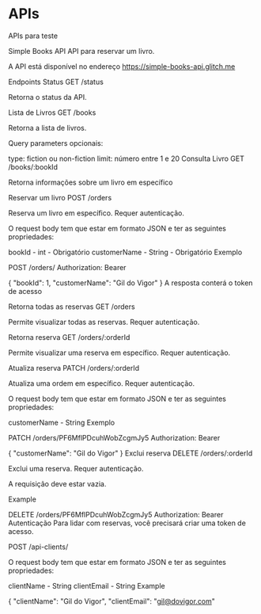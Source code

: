 # APIs
APIs para teste

Simple Books API
API para reservar um livro.

A API está disponível no endereço https://simple-books-api.glitch.me

Endpoints
Status
GET /status

Retorna o status da API.

Lista de Livros
GET /books

Retorna a lista de livros.

Query parameters opcionais:

type: fiction ou non-fiction
limit: número entre 1 e 20
Consulta Livro
GET /books/:bookId

Retorna informações sobre um livro em específico

Reservar um livro
POST /orders

Reserva um livro em específico. Requer autenticação.

O request body tem que estar em formato JSON e ter as seguintes propriedades:

bookId - int - Obrigatório
customerName - String - Obrigatório
Exemplo

POST /orders/
Authorization: Bearer <TOKEN>

{
  "bookId": 1,
  "customerName": "Gil do Vigor"
}
A resposta conterá o token de acesso

Retorna todas as reservas
GET /orders

Permite visualizar todas as reservas. Requer autenticação.

Retorna reserva
GET /orders/:orderId

Permite visualizar uma reserva em específico. Requer autenticação.

Atualiza reserva
PATCH /orders/:orderId

Atualiza uma ordem em específico. Requer autenticação.

O request body tem que estar em formato JSON e ter as seguintes propriedades:

customerName - String
Exemplo

PATCH /orders/PF6MflPDcuhWobZcgmJy5
Authorization: Bearer <YOUR TOKEN>

{
  "customerName": "Gil do Vigor"
}
Exclui reserva
DELETE /orders/:orderId

Exclui uma reserva. Requer autenticação.

A requisição deve estar vazia.

Example

DELETE /orders/PF6MflPDcuhWobZcgmJy5
Authorization: Bearer <YOUR TOKEN>
Autenticação
Para lidar com reservas, você precisará criar uma token de acesso.

POST /api-clients/

O request body tem que estar em formato JSON e ter as seguintes propriedades:

clientName - String
clientEmail - String
Example

{
   "clientName": "Gil do Vigor",
   "clientEmail": "gil@dovigor.com"
